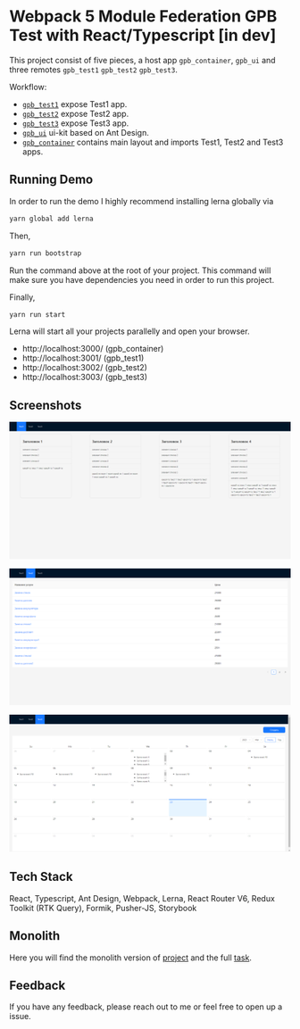 # Webpack 5 Module Federation GPB Test with React/Typescript [in dev]

This project consist of five pieces, a host app `gpb_container`, `gpb_ui` and three remotes `gpb_test1` `gpb_test2` `gpb_test3`.

Workflow:

- [`gpb_test1`](https://github.com/RostislavBerezhnoy/GPB-with-microfrontends/tree/develop/packages/gpb_test1) expose Test1 app.
- [`gpb_test2`](https://github.com/RostislavBerezhnoy/GPB-with-microfrontends/tree/develop/packages/gpb_test2) expose Test2 app.
- [`gpb_test3`](https://github.com/RostislavBerezhnoy/GPB-with-microfrontends/tree/develop/packages/gpb_test3) expose Test3 app.
- [`gpb_ui`](https://github.com/RostislavBerezhnoy/GPB-with-microfrontends/tree/develop/packages/gpb_ui) ui-kit based on Ant Design.
- [`gpb_container`](https://github.com/RostislavBerezhnoy/GPB-with-microfrontends/tree/develop/packages/gpb_container) contains main layout and imports Test1, Test2 and Test3 apps.

## Running Demo

In order to run the demo I highly recommend installing lerna globally via

```bash
yarn global add lerna
```

Then,

```bash
yarn run bootstrap
```

Run the command above at the root of your project. This command will make sure you have dependencies you need in order to run this project.

Finally,

```bash
yarn run start
```

Lerna will start all your projects parallelly and open your browser.

- http://localhost:3000/ (gpb_container)
- http://localhost:3001/ (gpb_test1)
- http://localhost:3002/ (gpb_test2)
- http://localhost:3003/ (gpb_test3)

## Screenshots

![App Screenshot](./screenshots/test1.png)

![App Screenshot](./screenshots/test2.png)

![App Screenshot](./screenshots/test3.png)

## Tech Stack

React, Typescript, Ant Design, Webpack, Lerna, React Router V6, Redux Toolkit (RTK Query), Formik, Pusher-JS, Storybook

## Monolith
Here you will find the monolith version of [project](https://github.com/RostislavBerezhnoy/GPB-test) and the full [task](https://github.com/GPB-COS/test-work-react).

## Feedback

If you have any feedback, please reach out to me or feel free to open up a issue.